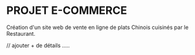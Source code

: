 # PROJET E-COMMERCE

Création d'un site web de vente en ligne de plats Chinois cuisinés par le Restaurant. 


// ajouter + de détails .....